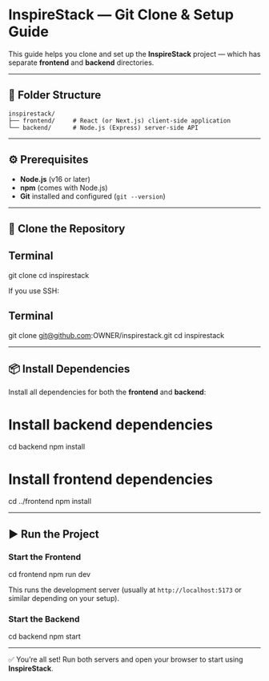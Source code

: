 # InspireStack — Git Clone & Setup Guide

This guide helps you clone and set up the **InspireStack** project — which has separate **frontend** and **backend** directories.

---

## 🧩 Folder Structure

```
inspirestack/
├── frontend/     # React (or Next.js) client-side application
└── backend/      # Node.js (Express) server-side API
```

---

## ⚙️ Prerequisites

* **Node.js** (v16 or later)
* **npm** (comes with Node.js)
* **Git** installed and configured (`git --version`)

---

## 🚀 Clone the Repository

## Terminal

git clone <git repositery>
cd inspirestack


If you use SSH:

## Terminal
git clone git@github.com:OWNER/inspirestack.git
cd inspirestack


---

## 📦 Install Dependencies

Install all dependencies for both the **frontend** and **backend**:


# Install backend dependencies
cd backend
npm install

# Install frontend dependencies
cd ../frontend
npm install


---

## ▶️ Run the Project

### Start the Frontend

cd frontend
npm run dev


This runs the development server (usually at `http://localhost:5173` or similar depending on your setup).

### Start the Backend


cd backend
npm start




---

✅ You’re all set! Run both servers and open your browser to start using **InspireStack**.
